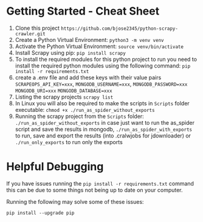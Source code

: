 # Getting Started - Cheat Sheet

1. Clone this project `https://github.com/bjose2345/python-scrapy-crawler.git`
2. Create a Python Virtual Environment: `python3 -m venv venv`
3. Activate the Python Virtual Environment: `source venv/bin/activate`
4. Install Scrapy using pip: `pip install scrapy`
5. To install the required modules for this python project to run you need to install the required python modules using the following command: `pip install -r requirements.txt`
6. create a .env file and add these keys with their value pairs `SCRAPEOPS_API_KEY=xxx`, `MONGODB_USERNAME=xxx`, `MONGODB_PASSWORD=xxx` `MONGODB_URI=xxx` `MONGODB_DATABASE=xxx`
7. Listing the scrapy projects `scrapy list`
8. In Linux you will also be required to make the scripts in `Scripts` folder executable: `chmod +x ./run_as_spider_without_exports`
9. Running the scrapy project from the `Scripts` folder: `./run_as_spider_without_exports` in case just want to run the as_spider script and save the results in mongodb, `./run_as_spider_with_exports` to run, save and export the results (into .cralwjobs for jdownloader) or `./run_only_exports` to run only the exports

# Helpful Debugging

If you have issues running the `pip install -r requirements.txt` command this can be due to some things not being up to date on your computer.

Running the following may solve some of these issues:

`pip install --upgrade pip`
